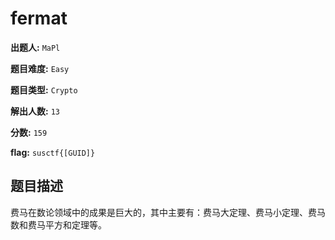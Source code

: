 # fermat

**出题人:** `MaPl`

**题目难度:** `Easy`

**题目类型:** `Crypto`

**解出人数:** `13`

**分数:** `159`

**flag:** `susctf{[GUID]}`

## 题目描述

费马在数论领域中的成果是巨大的，其中主要有：费马大定理、费马小定理、费马数和费马平方和定理等。


            